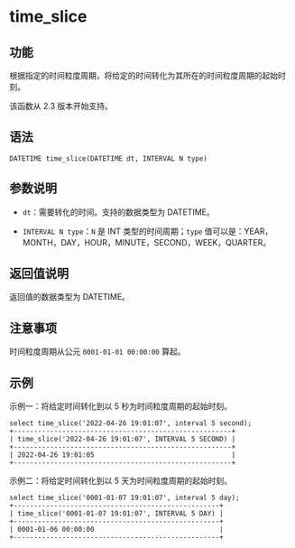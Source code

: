 # time_slice

## 功能

根据指定的时间粒度周期，将给定的时间转化为其所在的时间粒度周期的起始时刻。

该函数从 2.3 版本开始支持。

## 语法

```Plain Text
DATETIME time_slice(DATETIME dt, INTERVAL N type)
```

## 参数说明

- `dt`：需要转化的时间。支持的数据类型为 DATETIME。

- `INTERVAL N type`：`N` 是 INT 类型的时间周期；`type` 值可以是：YEAR，MONTH，DAY，HOUR，MINUTE，SECOND，WEEK，QUARTER。

## 返回值说明

返回值的数据类型为 DATETIME。

## 注意事项

时间粒度周期从公元 `0001-01-01 00:00:00` 算起。

## 示例

示例一：将给定时间转化到以 5 秒为时间粒度周期的起始时刻。

```Plain Text
select time_slice('2022-04-26 19:01:07', interval 5 second);
+------------------------------------------------------+
| time_slice('2022-04-26 19:01:07', INTERVAL 5 SECOND) |
+------------------------------------------------------+
| 2022-04-26 19:01:05                                  |
+------------------------------------------------------+
```

示例二：将给定时间转化到以 5 天为时间粒度周期的起始时刻。

```Plain Text
select time_slice('0001-01-07 19:01:07', interval 5 day);
+---------------------------------------------------+
| time_slice('0001-01-07 19:01:07', INTERVAL 5 DAY) |
+---------------------------------------------------+
| 0001-01-06 00:00:00                               |
+---------------------------------------------------+
```
